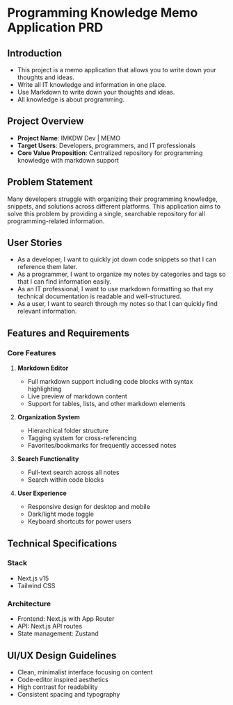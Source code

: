 # Programming Knowledge Memo Application PRD

## Introduction

- This project is a memo application that allows you to write down your thoughts and ideas.
- Write all IT knowledge and information in one place.
- Use Markdown to write down your thoughts and ideas.
- All knowledge is about programming.

## Project Overview

- **Project Name**: IMKDW Dev | MEMO
- **Target Users**: Developers, programmers, and IT professionals
- **Core Value Proposition**: Centralized repository for programming knowledge with markdown support

## Problem Statement

Many developers struggle with organizing their programming knowledge, snippets, and solutions across different platforms. This application aims to solve this problem by providing a single, searchable repository for all programming-related information.

## User Stories

- As a developer, I want to quickly jot down code snippets so that I can reference them later.
- As a programmer, I want to organize my notes by categories and tags so that I can find information easily.
- As an IT professional, I want to use markdown formatting so that my technical documentation is readable and well-structured.
- As a user, I want to search through my notes so that I can quickly find relevant information.

## Features and Requirements

### Core Features

1. **Markdown Editor**

   - Full markdown support including code blocks with syntax highlighting
   - Live preview of markdown content
   - Support for tables, lists, and other markdown elements

2. **Organization System**

   - Hierarchical folder structure
   - Tagging system for cross-referencing
   - Favorites/bookmarks for frequently accessed notes

3. **Search Functionality**

   - Full-text search across all notes
   - Search within code blocks

4. **User Experience**
   - Responsive design for desktop and mobile
   - Dark/light mode toggle
   - Keyboard shortcuts for power users

## Technical Specifications

### Stack

- Next.js v15
- Tailwind CSS

### Architecture

- Frontend: Next.js with App Router
- API: Next.js API routes
- State management: Zustand

## UI/UX Design Guidelines

- Clean, minimalist interface focusing on content
- Code-editor inspired aesthetics
- High contrast for readability
- Consistent spacing and typography
